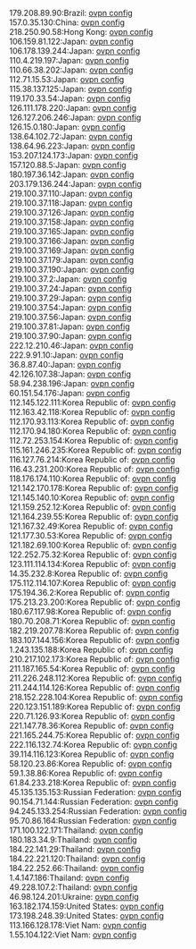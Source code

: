 179.208.89.90:Brazil: [ovpn config](vpn/179_208_89_90.ovpn)  
157.0.35.130:China: [ovpn config](vpn/157_0_35_130.ovpn)  
218.250.90.58:Hong Kong: [ovpn config](vpn/218_250_90_58.ovpn)  
106.159.81.122:Japan: [ovpn config](vpn/106_159_81_122.ovpn)  
106.178.139.244:Japan: [ovpn config](vpn/106_178_139_244.ovpn)  
110.4.219.197:Japan: [ovpn config](vpn/110_4_219_197.ovpn)  
110.66.38.202:Japan: [ovpn config](vpn/110_66_38_202.ovpn)  
112.71.15.53:Japan: [ovpn config](vpn/112_71_15_53.ovpn)  
115.38.137.125:Japan: [ovpn config](vpn/115_38_137_125.ovpn)  
119.170.33.54:Japan: [ovpn config](vpn/119_170_33_54.ovpn)  
126.111.178.220:Japan: [ovpn config](vpn/126_111_178_220.ovpn)  
126.127.206.246:Japan: [ovpn config](vpn/126_127_206_246.ovpn)  
126.15.0.180:Japan: [ovpn config](vpn/126_15_0_180.ovpn)  
138.64.102.72:Japan: [ovpn config](vpn/138_64_102_72.ovpn)  
138.64.96.223:Japan: [ovpn config](vpn/138_64_96_223.ovpn)  
153.207.124.173:Japan: [ovpn config](vpn/153_207_124_173.ovpn)  
157.120.88.5:Japan: [ovpn config](vpn/157_120_88_5.ovpn)  
180.197.36.142:Japan: [ovpn config](vpn/180_197_36_142.ovpn)  
203.179.136.244:Japan: [ovpn config](vpn/203_179_136_244.ovpn)  
219.100.37.110:Japan: [ovpn config](vpn/219_100_37_110.ovpn)  
219.100.37.118:Japan: [ovpn config](vpn/219_100_37_118.ovpn)  
219.100.37.126:Japan: [ovpn config](vpn/219_100_37_126.ovpn)  
219.100.37.158:Japan: [ovpn config](vpn/219_100_37_158.ovpn)  
219.100.37.165:Japan: [ovpn config](vpn/219_100_37_165.ovpn)  
219.100.37.166:Japan: [ovpn config](vpn/219_100_37_166.ovpn)  
219.100.37.169:Japan: [ovpn config](vpn/219_100_37_169.ovpn)  
219.100.37.179:Japan: [ovpn config](vpn/219_100_37_179.ovpn)  
219.100.37.190:Japan: [ovpn config](vpn/219_100_37_190.ovpn)  
219.100.37.2:Japan: [ovpn config](vpn/219_100_37_2.ovpn)  
219.100.37.24:Japan: [ovpn config](vpn/219_100_37_24.ovpn)  
219.100.37.29:Japan: [ovpn config](vpn/219_100_37_29.ovpn)  
219.100.37.54:Japan: [ovpn config](vpn/219_100_37_54.ovpn)  
219.100.37.56:Japan: [ovpn config](vpn/219_100_37_56.ovpn)  
219.100.37.81:Japan: [ovpn config](vpn/219_100_37_81.ovpn)  
219.100.37.90:Japan: [ovpn config](vpn/219_100_37_90.ovpn)  
222.12.210.46:Japan: [ovpn config](vpn/222_12_210_46.ovpn)  
222.9.91.10:Japan: [ovpn config](vpn/222_9_91_10.ovpn)  
36.8.87.40:Japan: [ovpn config](vpn/36_8_87_40.ovpn)  
42.126.107.38:Japan: [ovpn config](vpn/42_126_107_38.ovpn)  
58.94.238.196:Japan: [ovpn config](vpn/58_94_238_196.ovpn)  
60.151.54.176:Japan: [ovpn config](vpn/60_151_54_176.ovpn)  
112.145.122.111:Korea Republic of: [ovpn config](vpn/112_145_122_111.ovpn)  
112.163.42.118:Korea Republic of: [ovpn config](vpn/112_163_42_118.ovpn)  
112.170.93.113:Korea Republic of: [ovpn config](vpn/112_170_93_113.ovpn)  
112.170.94.180:Korea Republic of: [ovpn config](vpn/112_170_94_180.ovpn)  
112.72.253.154:Korea Republic of: [ovpn config](vpn/112_72_253_154.ovpn)  
115.161.246.235:Korea Republic of: [ovpn config](vpn/115_161_246_235.ovpn)  
116.127.76.214:Korea Republic of: [ovpn config](vpn/116_127_76_214.ovpn)  
116.43.231.200:Korea Republic of: [ovpn config](vpn/116_43_231_200.ovpn)  
118.176.174.110:Korea Republic of: [ovpn config](vpn/118_176_174_110.ovpn)  
121.142.170.178:Korea Republic of: [ovpn config](vpn/121_142_170_178.ovpn)  
121.145.140.10:Korea Republic of: [ovpn config](vpn/121_145_140_10.ovpn)  
121.159.252.12:Korea Republic of: [ovpn config](vpn/121_159_252_12.ovpn)  
121.164.239.55:Korea Republic of: [ovpn config](vpn/121_164_239_55.ovpn)  
121.167.32.49:Korea Republic of: [ovpn config](vpn/121_167_32_49.ovpn)  
121.177.30.53:Korea Republic of: [ovpn config](vpn/121_177_30_53.ovpn)  
121.182.69.100:Korea Republic of: [ovpn config](vpn/121_182_69_100.ovpn)  
122.252.75.32:Korea Republic of: [ovpn config](vpn/122_252_75_32.ovpn)  
123.111.114.134:Korea Republic of: [ovpn config](vpn/123_111_114_134.ovpn)  
14.35.232.8:Korea Republic of: [ovpn config](vpn/14_35_232_8.ovpn)  
175.112.114.107:Korea Republic of: [ovpn config](vpn/175_112_114_107.ovpn)  
175.194.36.2:Korea Republic of: [ovpn config](vpn/175_194_36_2.ovpn)  
175.213.23.200:Korea Republic of: [ovpn config](vpn/175_213_23_200.ovpn)  
180.67.117.98:Korea Republic of: [ovpn config](vpn/180_67_117_98.ovpn)  
180.70.208.71:Korea Republic of: [ovpn config](vpn/180_70_208_71.ovpn)  
182.219.207.78:Korea Republic of: [ovpn config](vpn/182_219_207_78.ovpn)  
183.107.144.156:Korea Republic of: [ovpn config](vpn/183_107_144_156.ovpn)  
1.243.135.188:Korea Republic of: [ovpn config](vpn/1_243_135_188.ovpn)  
210.217.102.173:Korea Republic of: [ovpn config](vpn/210_217_102_173.ovpn)  
211.187.165.54:Korea Republic of: [ovpn config](vpn/211_187_165_54.ovpn)  
211.226.248.112:Korea Republic of: [ovpn config](vpn/211_226_248_112.ovpn)  
211.244.114.126:Korea Republic of: [ovpn config](vpn/211_244_114_126.ovpn)  
218.152.228.104:Korea Republic of: [ovpn config](vpn/218_152_228_104.ovpn)  
220.123.151.189:Korea Republic of: [ovpn config](vpn/220_123_151_189.ovpn)  
220.71.126.93:Korea Republic of: [ovpn config](vpn/220_71_126_93.ovpn)  
221.147.78.36:Korea Republic of: [ovpn config](vpn/221_147_78_36.ovpn)  
221.165.244.75:Korea Republic of: [ovpn config](vpn/221_165_244_75.ovpn)  
222.116.132.74:Korea Republic of: [ovpn config](vpn/222_116_132_74.ovpn)  
39.114.116.123:Korea Republic of: [ovpn config](vpn/39_114_116_123.ovpn)  
58.120.23.86:Korea Republic of: [ovpn config](vpn/58_120_23_86.ovpn)  
59.1.38.86:Korea Republic of: [ovpn config](vpn/59_1_38_86.ovpn)  
61.84.233.218:Korea Republic of: [ovpn config](vpn/61_84_233_218.ovpn)  
45.135.135.153:Russian Federation: [ovpn config](vpn/45_135_135_153.ovpn)  
90.154.71.144:Russian Federation: [ovpn config](vpn/90_154_71_144.ovpn)  
94.245.133.254:Russian Federation: [ovpn config](vpn/94_245_133_254.ovpn)  
95.70.86.164:Russian Federation: [ovpn config](vpn/95_70_86_164.ovpn)  
171.100.122.171:Thailand: [ovpn config](vpn/171_100_122_171.ovpn)  
180.183.34.9:Thailand: [ovpn config](vpn/180_183_34_9.ovpn)  
184.22.141.29:Thailand: [ovpn config](vpn/184_22_141_29.ovpn)  
184.22.221.120:Thailand: [ovpn config](vpn/184_22_221_120.ovpn)  
184.22.252.66:Thailand: [ovpn config](vpn/184_22_252_66.ovpn)  
1.4.147.186:Thailand: [ovpn config](vpn/1_4_147_186.ovpn)  
49.228.107.2:Thailand: [ovpn config](vpn/49_228_107_2.ovpn)  
46.98.124.201:Ukraine: [ovpn config](vpn/46_98_124_201.ovpn)  
163.182.174.159:United States: [ovpn config](vpn/163_182_174_159.ovpn)  
173.198.248.39:United States: [ovpn config](vpn/173_198_248_39.ovpn)  
113.166.128.178:Viet Nam: [ovpn config](vpn/113_166_128_178.ovpn)  
1.55.104.122:Viet Nam: [ovpn config](vpn/1_55_104_122.ovpn)  
